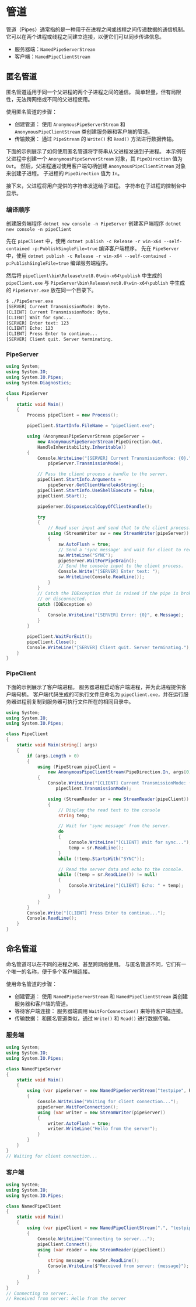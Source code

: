 # 管道

管道（Pipes）通常指的是一种用于在进程之间或线程之间传递数据的通信机制。
它可以在两个进程或线程之间建立连接，以便它们可以同步传递信息。

- 服务器端：`NamedPipeServerStream`
- 客户端：`NamedPipeClientStream`

## 匿名管道

匿名管道适用于同一个父进程的两个子进程之间的通信。
简单轻量，但有局限性，无法跨网络或不同的父进程使用。

使用匿名管道的步骤：

- 创建管道：
使用 `AnonymousPipeServerStream` 和 `AnonymousPipeClientStream` 类创建服务器和客户端的管道。
- 传输数据：
通过 `PipeStream` 的 `Write()` 和 `Read()` 方法进行数据传输。

下面的示例展示了如何使用匿名管道将字符串从父进程发送到子进程。
本示例在父进程中创建一个 `AnonymousPipeServerStream` 对象，其 `PipeDirection` 值为 `Out`。
然后，父进程通过使用客户端句柄创建 `AnonymousPipeClientStream` 对象来创建子进程。
子进程的 `PipeDirection` 值为 `In`。

接下来，父进程将用户提供的字符串发送给子进程。
字符串在子进程的控制台中显示。

### 编译顺序

创建服务端程序 `dotnet new console -n PipeServer`
创建客户端程序 `dotnet new console -n pipeClient`

先在 `pipeClient` 中，使用 `dotnet publish -c Release -r win-x64 --self-contained -p:PublishSingleFile=true` 编译客户端程序。
先在 `PipeServer` 中，使用 `dotnet publish -c Release -r win-x64 --self-contained -p:PublishSingleFile=true` 编译服务端程序。

然后将 `pipeClient\bin\Release\net8.0\win-x64\publish` 中生成的 `pipeClient.exe`
与 `PipeServer\bin\Release\net8.0\win-x64\publish` 中生成的 `PipeServer.exe`
放在同一个目录下。

```sh
$ ./PipeServer.exe
[SERVER] Current TransmissionMode: Byte.
[CLIENT] Current TransmissionMode: Byte.
[CLIENT] Wait for sync...
[SERVER] Enter text: 123
[CLIENT] Echo: 123
[CLIENT] Press Enter to continue...
[SERVER] Client quit. Server terminating.
```

### PipeServer

```cs
using System;
using System.IO;
using System.IO.Pipes;
using System.Diagnostics;

class PipeServer
{
    static void Main()
    {
        Process pipeClient = new Process();

        pipeClient.StartInfo.FileName = "pipeClient.exe";

        using (AnonymousPipeServerStream pipeServer =
            new AnonymousPipeServerStream(PipeDirection.Out,
            HandleInheritability.Inheritable))
        {
            Console.WriteLine("[SERVER] Current TransmissionMode: {0}.",
                pipeServer.TransmissionMode);

            // Pass the client process a handle to the server.
            pipeClient.StartInfo.Arguments =
                pipeServer.GetClientHandleAsString();
            pipeClient.StartInfo.UseShellExecute = false;
            pipeClient.Start();

            pipeServer.DisposeLocalCopyOfClientHandle();

            try
            {
                // Read user input and send that to the client process.
                using (StreamWriter sw = new StreamWriter(pipeServer))
                {
                    sw.AutoFlush = true;
                    // Send a 'sync message' and wait for client to receive it.
                    sw.WriteLine("SYNC");
                    pipeServer.WaitForPipeDrain();
                    // Send the console input to the client process.
                    Console.Write("[SERVER] Enter text: ");
                    sw.WriteLine(Console.ReadLine());
                }
            }
            // Catch the IOException that is raised if the pipe is broken
            // or disconnected.
            catch (IOException e)
            {
                Console.WriteLine("[SERVER] Error: {0}", e.Message);
            }
        }

        pipeClient.WaitForExit();
        pipeClient.Close();
        Console.WriteLine("[SERVER] Client quit. Server terminating.");
    }
}
```

### PipeClient

下面的示例展示了客户端进程。
服务器进程启动客户端进程，并为此进程提供客户端句柄。
客户端代码生成的可执行文件应命名为 `pipeClient.exe`，并在运行服务器进程前复制到服务器可执行文件所在的相同目录中。

```cs
using System;
using System.IO;
using System.IO.Pipes;

class PipeClient
{
    static void Main(string[] args)
    {
        if (args.Length > 0)
        {
            using (PipeStream pipeClient =
                new AnonymousPipeClientStream(PipeDirection.In, args[0]))
            {
                Console.WriteLine("[CLIENT] Current TransmissionMode: {0}.",
                   pipeClient.TransmissionMode);

                using (StreamReader sr = new StreamReader(pipeClient))
                {
                    // Display the read text to the console
                    string temp;

                    // Wait for 'sync message' from the server.
                    do
                    {
                        Console.WriteLine("[CLIENT] Wait for sync...");
                        temp = sr.ReadLine();
                    }
                    while (!temp.StartsWith("SYNC"));

                    // Read the server data and echo to the console.
                    while ((temp = sr.ReadLine()) != null)
                    {
                        Console.WriteLine("[CLIENT] Echo: " + temp);
                    }
                }
            }
        }
        Console.Write("[CLIENT] Press Enter to continue...");
        Console.ReadLine();
    }
}
```

## 命名管道

命名管道可以在不同的进程之间、甚至跨网络使用。
与匿名管道不同，它们有一个唯一的名称，便于多个客户端连接。

使用命名管道的步骤：

- 创建管道：
使用 `NamedPipeServerStream` 和 `NamedPipeClientStream` 类创建服务器和客户端的管道。
- 等待客户端连接：
服务器端调用 `WaitForConnection()` 来等待客户端连接。
- 传输数据：
和匿名管道类似，通过 `Write()` 和 `Read()` 进行数据传输。

### 服务端

```cs
using System;
using System.IO;
using System.IO.Pipes;

class NamedPipeServer
{
    static void Main()
    {
        using (var pipeServer = new NamedPipeServerStream("testpipe", PipeDirection.Out))
        {
            Console.WriteLine("Waiting for client connection...");
            pipeServer.WaitForConnection();
            using (var writer = new StreamWriter(pipeServer))
            {
                writer.AutoFlush = true;
                writer.WriteLine("Hello from the server");
            }
        }
    }
}
// Waiting for client connection...
```

### 客户端

```cs
using System;
using System.IO;
using System.IO.Pipes;

class NamedPipeClient
{
    static void Main()
    {
        using (var pipeClient = new NamedPipeClientStream(".", "testpipe", PipeDirection.In))
        {
            Console.WriteLine("Connecting to server...");
            pipeClient.Connect();
            using (var reader = new StreamReader(pipeClient))
            {
                string message = reader.ReadLine();
                Console.WriteLine($"Received from server: {message}");
            }
        }
    }
}
// Connecting to server...
// Received from server: Hello from the server
```
